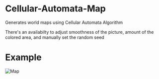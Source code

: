 # Cellular-Automata-Map
Generates world maps using Cellular Automata Algorithm

There's an availabilty to adjust smoothness of the picture, amount of the colored area, and manually set the random seed

# Example
![Map](https://github.com/MrPythoneer/Cellular-Automata-Map/blob/main/example/map.png)
